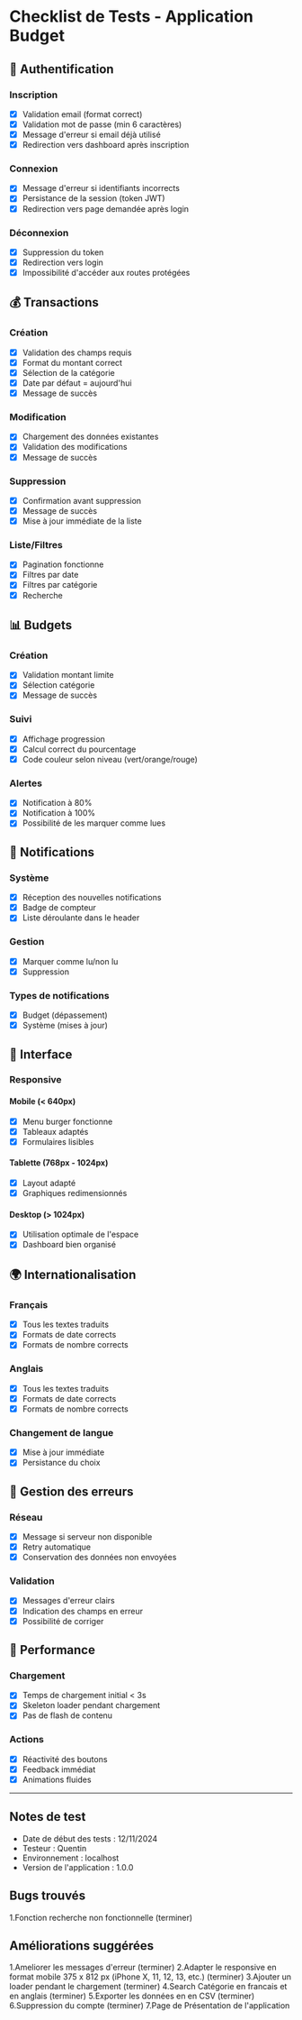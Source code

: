 # Checklist de Tests - Application Budget

## 🔐 Authentification

### Inscription

- [x] Validation email (format correct)
- [x] Validation mot de passe (min 6 caractères)
- [x] Message d'erreur si email déjà utilisé
- [x] Redirection vers dashboard après inscription

### Connexion

- [x] Message d'erreur si identifiants incorrects
- [x] Persistance de la session (token JWT)
- [x] Redirection vers page demandée après login

### Déconnexion

- [x] Suppression du token
- [x] Redirection vers login
- [x] Impossibilité d'accéder aux routes protégées

## 💰 Transactions

### Création

- [x] Validation des champs requis
- [x] Format du montant correct
- [x] Sélection de la catégorie
- [x] Date par défaut = aujourd'hui
- [x] Message de succès

### Modification

- [x] Chargement des données existantes
- [x] Validation des modifications
- [x] Message de succès

### Suppression

- [x] Confirmation avant suppression
- [x] Message de succès
- [x] Mise à jour immédiate de la liste

### Liste/Filtres

- [x] Pagination fonctionne
- [x] Filtres par date
- [x] Filtres par catégorie
- [x] Recherche

## 📊 Budgets

### Création

- [x] Validation montant limite
- [x] Sélection catégorie
- [x] Message de succès

### Suivi

- [x] Affichage progression
- [x] Calcul correct du pourcentage
- [x] Code couleur selon niveau (vert/orange/rouge)

### Alertes

- [x] Notification à 80%
- [x] Notification à 100%
- [x] Possibilité de les marquer comme lues

## 🔔 Notifications

### Système

- [x] Réception des nouvelles notifications
- [x] Badge de compteur
- [x] Liste déroulante dans le header

### Gestion

- [x] Marquer comme lu/non lu
- [x] Suppression

### Types de notifications

- [x] Budget (dépassement)
- [x] Système (mises à jour)

## 🎨 Interface

### Responsive

#### Mobile (< 640px)

- [x] Menu burger fonctionne
- [x] Tableaux adaptés
- [x] Formulaires lisibles

#### Tablette (768px - 1024px)

- [x] Layout adapté
- [x] Graphiques redimensionnés

#### Desktop (> 1024px)

- [x] Utilisation optimale de l'espace
- [x] Dashboard bien organisé

## 🌍 Internationalisation

### Français

- [x] Tous les textes traduits
- [x] Formats de date corrects
- [x] Formats de nombre corrects

### Anglais

- [x] Tous les textes traduits
- [x] Formats de date corrects
- [x] Formats de nombre corrects

### Changement de langue

- [x] Mise à jour immédiate
- [x] Persistance du choix

## 🐛 Gestion des erreurs

### Réseau

- [x] Message si serveur non disponible
- [x] Retry automatique
- [x] Conservation des données non envoyées

### Validation

- [x] Messages d'erreur clairs
- [x] Indication des champs en erreur
- [x] Possibilité de corriger

## 🔄 Performance

### Chargement

- [x] Temps de chargement initial < 3s
- [x] Skeleton loader pendant chargement
- [x] Pas de flash de contenu

### Actions

- [x] Réactivité des boutons
- [x] Feedback immédiat
- [x] Animations fluides

---

## Notes de test

- Date de début des tests : 12/11/2024
- Testeur : Quentin
- Environnement : localhost
- Version de l'application : 1.0.0

## Bugs trouvés

1.Fonction recherche non fonctionnelle (terminer)

## Améliorations suggérées

1.Ameliorer les messages d'erreur (terminer)
2.Adapter le responsive en format mobile 375 x 812 px (iPhone X, 11, 12, 13, etc.) (terminer)
3.Ajouter un loader pendant le chargement (terminer)
4.Search Catégorie en francais et en anglais (terminer)
5.Exporter les données en en CSV (terminer)
6.Suppression du compte (terminer)
7.Page de Présentation de l'application
